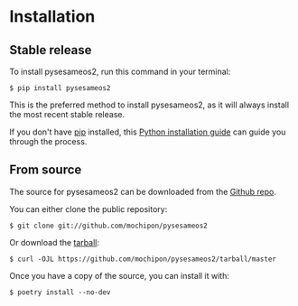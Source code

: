 # Installation

## Stable release

To install pysesameos2, run this command in your
terminal:

``` console
$ pip install pysesameos2
```

This is the preferred method to install pysesameos2, as it will always install the most recent stable release.

If you don't have [pip][] installed, this [Python installation guide][]
can guide you through the process.

## From source

The source for pysesameos2 can be downloaded from
the [Github repo][].

You can either clone the public repository:

``` console
$ git clone git://github.com/mochipon/pysesameos2
```

Or download the [tarball][]:

``` console
$ curl -OJL https://github.com/mochipon/pysesameos2/tarball/master
```

Once you have a copy of the source, you can install it with:

``` console
$ poetry install --no-dev
```

  [pip]: https://pip.pypa.io
  [Python installation guide]: http://docs.python-guide.org/en/latest/starting/installation/
  [Github repo]: https://github.com/mochipon/pysesameos2
  [tarball]: https://github.com/mochipon/pysesameos2/tarball/main
